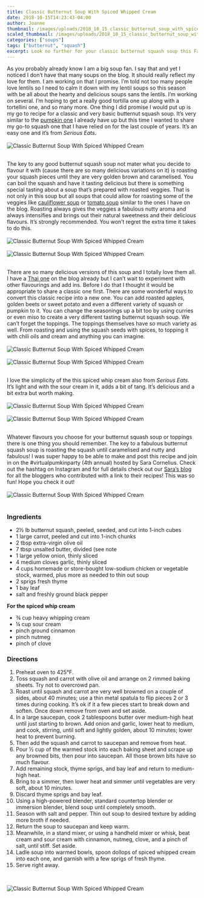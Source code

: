 ```yaml
---
title: Classic Butternut Soup With Spiced Whipped Cream
date: 2018-10-15T14:23:43-04:00
author: Joanne
thumbnail: /images/uploads/2018_10_15_classic_butternut_soup_with_spiced_whipped_cream_1.jpg
scaled_thumbnail: /images/uploads/2018_10_15_classic_butternut_soup_with_spiced_whipped_cream_0.jpg
categories: ["soups"]
tags: ["butternut", "squash"]
excerpt: Look no further for your classic butternut squash soup this Fall
---
```


As you probably already know I am a big soup fan. I say that and yet I noticed I don’t have that many soups on the blog. It should really reflect my love for them. I am working on that I promise. I’m told not too many people love lentils so I need to calm it down with my lentil soups so this season with be all about the hearty and delicious soups sans the lentils. I’m working on several. I’m hoping to get a really good tortilla one up along with a tortellini one, and so many more. One thing I did promise I would put up is my go to recipe for a classic and very basic butternut squash soup. It’s very similar to the [pumpkin one](https://www.oliveandmango.com/roasted-pumpkin-soup/) I already have up but this time I wanted to share my go-to squash one that I have relied on for the last couple of years. It’s an easy one and it’s from _Serious Eats_.
</br>
</br>
![Classic Butternut Soup With Spiced Whipped Cream](/images/uploads/2018_10_15_classic_butternut_soup_with_spiced_whipped_cream_2.jpg)
</br>
</br>

The key to any good butternut squash soup not mater what you decide to flavour it with (cause there are so many delicious variations on it) is roasting your squash pieces until they are very golden brown and caramelised. You can boil the squash and have it tasting delicious but there is something special tasting about a soup that’s prepared with roasted veggies. That is not only in this soup but all soups that could allow for roasting some of the veggies like [cauliflower soup](https://www.oliveandmango.com/creamy-corn-chowder/) or [tomato soup](https://www.oliveandmango.com/roasted-tomato-and-sweet-potato-soup/) similar to the ones I have on the blog. Roasting always gives the veggies a fabulous nutty aroma and always intensifies and brings out their natural sweetness and their delicious flavours. It’s strongly recommended. You won’t regret the extra time it takes to do this.
</br>
</br>
![Classic Butternut Soup With Spiced Whipped Cream](/images/uploads/2018_10_15_classic_butternut_soup_with_spiced_whipped_cream_3.jpg)
</br>
</br>
![Classic Butternut Soup With Spiced Whipped Cream](/images/uploads/2018_10_15_classic_butternut_soup_with_spiced_whipped_cream_4.jpg)
</br>
</br>

There are so many delicious versions of this soup and I totally love them all. I have a [Thai one](https://www.oliveandmango.com/thai-spiced-roasted-butternut-squash-soup/) on the blog already but I can’t wait to experiment with other flavourings and add ins. Before I do that I thought it would be appropriate to share a classic one first. There are some wonderful ways to convert this classic recipe into a new one. You can add roasted apples, golden beets or sweet potato and even a different variety of squash or pumpkin to it. You can change the seasonings up a bit too by using curries or even miso to create a very different tasting butternut squash soup. We can’t forget the toppings. The toppings themselves have so much variety as well. From roasting and using the squash seeds with spices, to topping it with chili oils and cream and anything you can imagine.
</br>
</br>
![Classic Butternut Soup With Spiced Whipped Cream](/images/uploads/2018_10_15_classic_butternut_soup_with_spiced_whipped_cream_5.jpg)
</br>
</br>
![Classic Butternut Soup With Spiced Whipped Cream](/images/uploads/2018_10_15_classic_butternut_soup_with_spiced_whipped_cream_6.jpg)
</br>
</br>

I love the simplicity of the this spiced whip cream also from _Serious Eats_. It’s light and with the sour cream in it, adds a bit of tang. It’s delicious and a bit extra but worth making.
</br>
</br>
![Classic Butternut Soup With Spiced Whipped Cream](/images/uploads/2018_10_15_classic_butternut_soup_with_spiced_whipped_cream_7.jpg)
</br>
</br>
![Classic Butternut Soup With Spiced Whipped Cream](/images/uploads/2018_10_15_classic_butternut_soup_with_spiced_whipped_cream_8.jpg)
</br>
</br>

Whatever flavours you choose for your butternut squash soup or toppings there is one thing you should remember. The key to a fabulous butternut squash soup is roasting the squash until caramelised and nutty and fabulous! I was super happy to be able to make and post this recipe and join in on the #virtualpumkinparty (4th annual) hosted by Sara Cornelius. Check out the hashtag on Instagram and for full details check out our [Sara’s blog](http://cakeoversteak.com/virtual-pumpkin-party/) for all the bloggers who contributed with a link to their recipes! This was so fun! Hope you check it out!
</br>
</br>
![Classic Butternut Soup With Spiced Whipped Cream](/images/uploads/2018_10_15_classic_butternut_soup_with_spiced_whipped_cream_9.jpg)
</br>
</br>

### Ingredients

* 2&frac12; lb butternut squash, peeled, seeded, and cut into 1-inch cubes
* 1 large carrot, peeled and cut into 1-inch chunks
* 2 tbsp extra-virgin olive oil
* 7 tbsp unsalted butter, divided (see note
* 1 large yellow onion, thinly sliced
* 4 medium cloves garlic, thinly sliced
* 4 cups homemade or store-bought low-sodium chicken or vegetable stock, warmed, plus more as needed to thin out soup
* 2 sprigs fresh thyme
* 1 bay leaf
* salt and freshly ground black pepper

__For the spiced whip cream__

* &frac34; cup heavy whipping cream
* &frac14; cup  sour cream
* pinch ground cinnamon
* pinch nutmeg
* pinch of clove

### Directions 

1. Preheat oven to 425°F. 
2. Toss squash and carrot with olive oil and arrange on 2 rimmed baking sheets. Try not to overcrowd pan. 
3. Roast until squash and carrot are very well browned on a couple of sides, about 40 minutes; use a thin metal spatula to flip pieces 2 or 3 times during cooking. It’s ok if it a few pieces start to break down and soften. Once down remove from oven and set aside. 
4. In a large saucepan, cook 2 tablespoons butter over medium-high heat until just starting to brown. Add onion and garlic, lower heat to medium, and cook, stirring, until soft and lightly golden, about 10 minutes; lower heat to prevent burning.
5. Then add the squash and carrot to saucepan and remove from heat. 
6. Pour &frac12; cup of the warmed stock into each baking sheet and scrape up any browned bits, then pour into saucepan. All those brown bits have so much flavour. 
7. Add remaining stock, thyme sprigs, and bay leaf and return to medium-high heat. 
8. Bring to a simmer, then lower heat and simmer until vegetables are very soft, about 10 minutes. 
9. Discard thyme sprigs and bay leaf. 
10. Using a high-powered blender, standard countertop blender or immersion blender, blend soup until completely smooth. 
11. Season with salt and pepper. Thin out soup to desired texture by adding more broth if needed. 
12. Return the soup to saucepan and keep warm.
13. Meanwhile, in a stand mixer, or using a handheld mixer or whisk, beat cream and sour cream with cinnamon, nutmeg, clove, and a pinch of salt, until stiff. Set aside.
14. Ladle soup into warmed bowls, spoon dollops of spiced whipped cream into each one, and garnish with a few sprigs of fresh thyme.
15. Serve right away.
</br>

![Classic Butternut Soup With Spiced Whipped Cream](/images/uploads/2018_10_15_classic_butternut_soup_with_spiced_whipped_cream_10.jpg)

